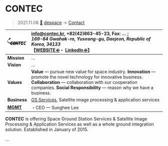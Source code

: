 # CONTEC
> 2021.11.08 [🚀](../../index/index.md) [despace](../index.md) → [Contact](../contact.md)

|[![](../f/contact/c/contec_logo1_thumb.webp)](../f/contact/c/contec_logo1.webp)|<info@contec.kr>, +82(42)863-45-23, Fax: … ;<br> *169-84 Gwahak-ro, Yuseong-gu, Daejeon, Republic of Korea, 34133*<br> 【[WEBSITE ⎆](http://contec.kr/)・ [LinkedIn ⎆](https://www.linkedin.com/company/contec-co-ltd-%EC%A3%BC-%EC%BB%A8%ED%85%8D)】|
|:--|:--|
|**Mission**|…|
|**Vision**|…|
|**Values**|**Value** — pursue new value for space industry. **Innovation** — promote the novel technology for innovative business. **Collaboration** — collaboration with our cooperation companies. **Social Responsibility** — reason why we have a business.|
|**Business**|[GS Services](../gs.md), Satellite image processing & application services|
|**[MGMT](../mgmt.md)**|・CEO — Sunghee Lee|

**CONTEC** is offering Space Ground Station Services & Satellite Image Processing & Application Services as well as a whole ground integration solution. Established in January of 2015.

<p style="page-break-after:always"> </p>

…
